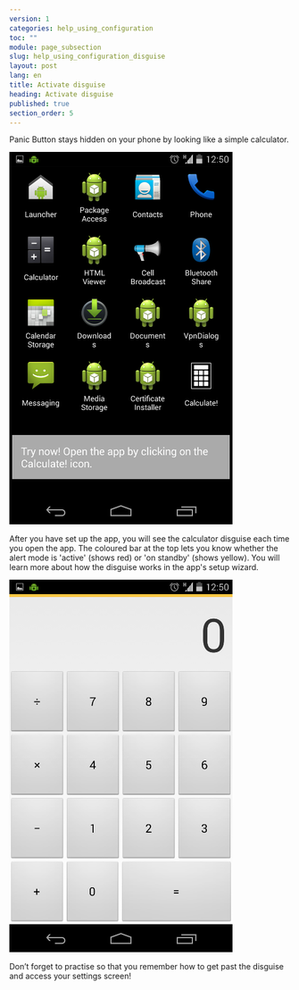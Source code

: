```yaml
---
version: 1
categories: help_using_configuration
toc: ""
module: page_subsection
slug: help_using_configuration_disguise
layout: post
lang: en
title: Activate disguise
heading: Activate disguise
published: true
section_order: 5
---
```


Panic Button stays hidden on your phone by looking like a simple calculator. 

![The application is disguised and can be launched by using the Calculate! icon](/media/Screenshot_2014-03-06-12-50-12.png)

After you have set up the app, you will see the calculator disguise each time you open the app. The coloured bar at the top lets you know whether the alert mode is 'active' (shows red) or 'on standby' (shows yellow).  You will learn more about how the disguise works in the app's setup wizard. 

![The application is disguised as a calculator](/media/Screenshot_2014-03-06-12-50-45.png)

Don’t forget to practise so that you remember how to get past the disguise and access your settings screen!


